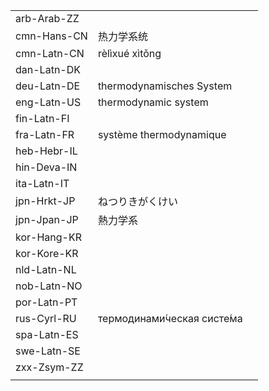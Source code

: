 | | | |
|-|-|-|
| arb-Arab-ZZ |  |  |
| cmn-Hans-CN | 热力学系统 |  |
| cmn-Latn-CN | rèlìxué xìtǒng |  |
| dan-Latn-DK |  |  |
| deu-Latn-DE | thermodynamisches System |  |
| eng-Latn-US | thermodynamic system |  |
| fin-Latn-FI |  |  |
| fra-Latn-FR | système thermodynamique |  |
| heb-Hebr-IL |  |  |
| hin-Deva-IN |  |  |
| ita-Latn-IT |  |  |
| jpn-Hrkt-JP | ねつりきがくけい |  |
| jpn-Jpan-JP | 熱力学系 |  |
| kor-Hang-KR |  |  |
| kor-Kore-KR |  |  |
| nld-Latn-NL |  |  |
| nob-Latn-NO |  |  |
| por-Latn-PT |  |  |
| rus-Cyrl-RU | термодинами́ческая систе́ма |  |
| spa-Latn-ES |  |  |
| swe-Latn-SE |  |  |
| zxx-Zsym-ZZ |  |  |
|  |  |  |